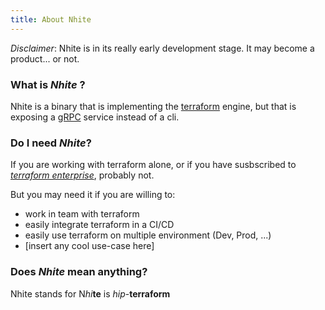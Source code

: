 ```yaml
---
title: About Nhite
---
```

_Disclaimer_: Nhite is in its really early development stage.  It may become a product... or not.

### What is _Nhite_ ?
Nhite is a binary that is implementing the [terraform](https://www.terraform.io/) engine, but that is exposing a [gRPC](https://grpc.io/) service instead of a cli.

### Do I need _Nhite_? 

If you are working with terraform alone, or if you have susbscribed to [_terraform enterprise_](https://www.hashicorp.com/products/terraform/?utm_source=oss&utm_medium=header-nav&utm_campaign=terraform&_ga=2.113562631.1456794510.1505230853-1814147846.1502284566), probably not.

But you may need it if you are willing to:

* work in team with terraform
* easily integrate terraform in a CI/CD
* easily use terraform on multiple environment (Dev, Prod, ...)
* [insert any cool use-case here]

### Does _Nhite_ mean anything?

Nhite stands for N*hi*__te__ is _hip_-**terraform**
